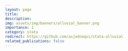 ```yaml
---
layout: page
title: 
description: 
img: assets/img/banners/alluvial_banner.png
importance: 1
category: stata
redirect: https://github.com/asjadnaqvi/stata-alluvial
related_publications: false
---
```


